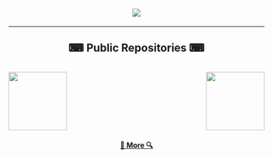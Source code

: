<h1 align="center">
    <img src="https://readme-typing-svg.herokuapp.com/?lines=Hello;I+am+Zastinian&color=F70707&center=true&size=30">
</h1>

<hr>

<h2 align="center">⌨ Public Repositories ⌨</h2>

<br>
<div width="100%" align="center">
  <a align="left" href="https://github.com/Zastinian/Discord-Bot-Template" title="Discord-Bot-Template"><img align="left" height="115" src="https://github-readme-stats.vercel.app/api/pin/?username=Zastinian&repo=Discord-Bot-Template&theme=react&border_color=61dafb&border_radius=10"></a>
    <a align="right" href="https://github.com/Zastinian/esmile-useful" title="esmile-useful"><img align="right" height="115" src="https://github-readme-stats.vercel.app/api/pin/?username=Zastinian&repo=esmile-useful&theme=react&border_color=61dafb&border_radius=10"></a>
</div>

<br><br><br><br><br><br>
<h4 align="center">
  <a href="https://github.com/Zastinian?tab=repositories" title="Show Repositories">🔎 More 🔍</a>
</h4>
